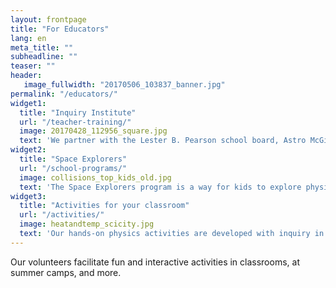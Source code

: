 ```yaml
---
layout: frontpage
title: "For Educators"
lang: en
meta_title: ""
subheadline: ""
teaser: ""
header:
   image_fullwidth: "20170506_103837_banner.jpg"
permalink: "/educators/"
widget1:
  title: "Inquiry Institute"
  url: "/teacher-training/"
  image: 20170428_112956_square.jpg
  text: 'We partner with the Lester B. Pearson school board, Astro McGill, and BrainReach (also from McGill University) to bring inquiry-based activities to groups of primary school teachers.'
widget2:
  title: "Space Explorers"
  url: "/school-programs/"
  image: collisions_top_kids_old.jpg
  text: 'The Space Explorers program is a way for kids to explore physics in fun hands-on modules. Pairs of physics students visit local classrooms around 5 times over the course of a school year, giving primary school kids a chance to get to know a physicist, while doing educational activities.'
widget3:
  title: "Activities for your classroom"
  url: "/activities/"
  image: heatandtemp_scicity.jpg
  text: 'Our hands-on physics activities are developed with inquiry in mind. We welcome you to browse these activities, and modify them for use in your classroom.'
---
```


Our volunteers facilitate fun and interactive activities in classrooms, at summer camps, and more.
